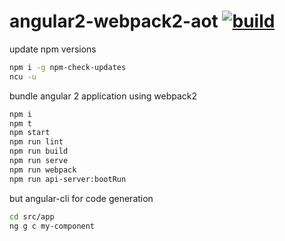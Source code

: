 # angular2-webpack2-aot [![build](https://travis-ci.org/daggerok/angular2.svg?branch=aot)](https://travis-ci.org/daggerok/angular2)

update npm versions

```bash
npm i -g npm-check-updates
ncu -u
```

bundle angular 2 application using webpack2

```bash
npm i
npm t
npm start
npm run lint
npm run build
npm run serve
npm run webpack
npm run api-server:bootRun
```

but angular-cli for code generation

```bash
cd src/app
ng g c my-component
```

